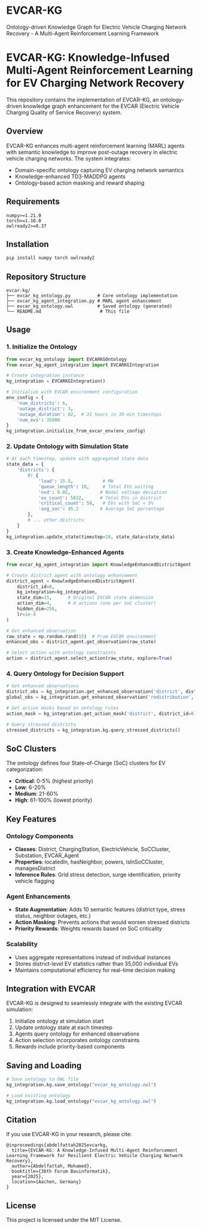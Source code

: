 # EVCAR-KG
Ontology-driven Knowledge Graph for Electric Vehicle Charging Network Recovery - A Multi-Agent Reinforcement Learning Framework


# EVCAR-KG: Knowledge-Infused Multi-Agent Reinforcement Learning for EV Charging Network Recovery

This repository contains the implementation of EVCAR-KG, an ontology-driven knowledge graph enhancement for the EVCAR (Electric Vehicle Charging Quality of Service Recovery) system.

## Overview

EVCAR-KG enhances multi-agent reinforcement learning (MARL) agents with semantic knowledge to improve post-outage recovery in electric vehicle charging networks. The system integrates:
- Domain-specific ontology capturing EV charging network semantics
- Knowledge-enhanced TD3-MADDPG agents
- Ontology-based action masking and reward shaping

## Requirements

```
numpy>=1.21.0
torch>=1.10.0
owlready2>=0.37
```

## Installation

```bash
pip install numpy torch owlready2
```

## Repository Structure

```
evcar-kg/
├── evcar_kg_ontology.py          # Core ontology implementation
├── evcar_kg_agent_integration.py # MARL agent enhancement
├── evcar_kg_ontology.owl         # Saved ontology (generated)
└── README.md                      # This file
```

## Usage

### 1. Initialize the Ontology

```python
from evcar_kg_ontology import EVCARKGOntology
from evcar_kg_agent_integration import EVCARKGIntegration

# Create integration instance
kg_integration = EVCARKGIntegration()

# Initialize with EVCAR environment configuration
env_config = {
    'num_districts': 6,
    'outage_district': 3,
    'outage_duration': 62,  # 31 hours in 30-min timesteps
    'num_evs': 35000
}
kg_integration.initialize_from_evcar_env(env_config)
```

### 2. Update Ontology with Simulation State

```python
# At each timestep, update with aggregated state data
state_data = {
    'districts': {
        0: {
            'load': 15.5,           # MW
            'queue_length': 10,     # Total EVs waiting
            'nvd': 0.02,           # Nodal voltage deviation
            'ev_count': 5832,      # Total EVs in district
            'critical_count': 58,   # EVs with SoC < 5%
            'avg_soc': 45.2        # Average SoC percentage
        },
        # ... other districts
    }
}
kg_integration.update_state(timestep=10, state_data=state_data)
```

### 3. Create Knowledge-Enhanced Agents

```python
from evcar_kg_agent_integration import KnowledgeEnhancedDistrictAgent

# Create district agent with ontology enhancement
district_agent = KnowledgeEnhancedDistrictAgent(
    district_id=0,
    kg_integration=kg_integration,
    state_dim=15,      # Original EVCAR state dimension
    action_dim=4,      # 4 actions (one per SoC cluster)
    hidden_dim=256,
    lr=1e-4
)

# Get enhanced observation
raw_state = np.random.rand(15)  # From EVCAR environment
enhanced_obs = district_agent.get_observation(raw_state)

# Select action with ontology constraints
action = district_agent.select_action(raw_state, explore=True)
```

### 4. Query Ontology for Decision Support

```python
# Get enhanced observations
district_obs = kg_integration.get_enhanced_observation('district', district_id=0)
global_obs = kg_integration.get_enhanced_observation('redistribution', agent_id=0)

# Get action masks based on ontology rules
action_mask = kg_integration.get_action_mask('district', district_id=0)

# Query stressed districts
stressed_districts = kg_integration.kg.query_stressed_districts()
```

## SoC Clusters

The ontology defines four State-of-Charge (SoC) clusters for EV categorization:
- **Critical**: 0-5% (highest priority)
- **Low**: 6-20% 
- **Medium**: 21-60%
- **High**: 61-100% (lowest priority)

## Key Features

### Ontology Components
- **Classes**: District, ChargingStation, ElectricVehicle, SoCCluster, Substation, EVCAR_Agent
- **Properties**: locatedIn, hasNeighbor, powers, isInSoCCluster, managesDistrict
- **Inference Rules**: Grid stress detection, surge identification, priority vehicle flagging

### Agent Enhancements
- **State Augmentation**: Adds 10 semantic features (district type, stress status, neighbor outages, etc.)
- **Action Masking**: Prevents actions that would worsen stressed districts
- **Priority Rewards**: Weights rewards based on SoC criticality

### Scalability
- Uses aggregate representations instead of individual instances
- Stores district-level EV statistics rather than 35,000 individual EVs
- Maintains computational efficiency for real-time decision making

## Integration with EVCAR

EVCAR-KG is designed to seamlessly integrate with the existing EVCAR simulation:

1. Initialize ontology at simulation start
2. Update ontology state at each timestep
3. Agents query ontology for enhanced observations
4. Action selection incorporates ontology constraints
5. Rewards include priority-based components

## Saving and Loading

```python
# Save ontology to OWL file
kg_integration.kg.save_ontology("evcar_kg_ontology.owl")

# Load existing ontology
kg_integration.kg.load_ontology("evcar_kg_ontology.owl")
```

## Citation

If you use EVCAR-KG in your research, please cite:
```
@inproceedings{abdelfattah2025evcarkg,
  title={EVCAR-KG: A Knowledge-Infused Multi-Agent Reinforcement Learning Framework for Resilient Electric Vehicle Charging Network Recovery},
  author={Abdelfattah, Mohamed},
  booktitle={36th Forum Bauinformatik},
  year={2025},
  location={Aachen, Germany}
}
```

## License

This project is licensed under the MIT License.
